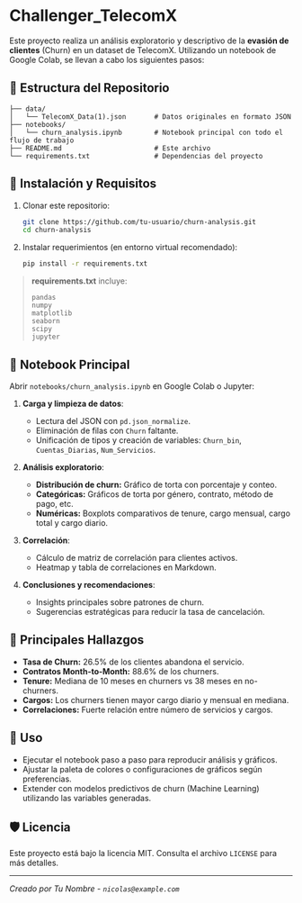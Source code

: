 # Challenger_TelecomX

Este proyecto realiza un análisis exploratorio y descriptivo de la **evasión de clientes** (Churn) en un dataset de TelecomX. Utilizando un notebook de Google Colab, se llevan a cabo los siguientes pasos:

## 📁 Estructura del Repositorio

```
├── data/
│   └── TelecomX_Data(1).json       # Datos originales en formato JSON
├── notebooks/
│   └── churn_analysis.ipynb        # Notebook principal con todo el flujo de trabajo
├── README.md                       # Este archivo
└── requirements.txt                # Dependencias del proyecto
```

## 🚀 Instalación y Requisitos

1. Clonar este repositorio:

   ```bash
   git clone https://github.com/tu-usuario/churn-analysis.git
   cd churn-analysis
   ```
2. Instalar requerimientos (en entorno virtual recomendado):

   ```bash
   pip install -r requirements.txt
   ```

> **requirements.txt** incluye:
>
> ```
> pandas
> numpy
> matplotlib
> seaborn
> scipy
> jupyter
> ```

## 📝 Notebook Principal

Abrir `notebooks/churn_analysis.ipynb` en Google Colab o Jupyter:

1. **Carga y limpieza de datos**:

   * Lectura del JSON con `pd.json_normalize`.
   * Eliminación de filas con `Churn` faltante.
   * Unificación de tipos y creación de variables: `Churn_bin`, `Cuentas_Diarias`, `Num_Servicios`.
2. **Análisis exploratorio**:

   * **Distribución de churn:** Gráfico de torta con porcentaje y conteo.
   * **Categóricas:** Gráficos de torta por género, contrato, método de pago, etc.
   * **Numéricas:** Boxplots comparativos de tenure, cargo mensual, cargo total y cargo diario.
3. **Correlación**:

   * Cálculo de matriz de correlación para clientes activos.
   * Heatmap y tabla de correlaciones en Markdown.
4. **Conclusiones y recomendaciones**:

   * Insights principales sobre patrones de churn.
   * Sugerencias estratégicas para reducir la tasa de cancelación.

## 🎯 Principales Hallazgos

* **Tasa de Churn:** 26.5% de los clientes abandona el servicio.
* **Contratos Month-to-Month:** 88.6% de los churners.
* **Tenure:** Mediana de 10 meses en churners vs 38 meses en no-churners.
* **Cargos:** Los churners tienen mayor cargo diario y mensual en mediana.
* **Correlaciones:** Fuerte relación entre número de servicios y cargos.

## 📌 Uso

* Ejecutar el notebook paso a paso para reproducir análisis y gráficos.
* Ajustar la paleta de colores o configuraciones de gráficos según preferencias.
* Extender con modelos predictivos de churn (Machine Learning) utilizando las variables generadas.

## 🛡️ Licencia

Este proyecto está bajo la licencia MIT. Consulta el archivo `LICENSE` para más detalles.

---

*Creado por Tu Nombre - `nicolas@example.com`*

